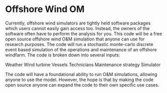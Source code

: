 # Offshore Wind OM
Currently, offshore wind simulators are tightly held software packages which users cannot easily gain access too. Instead, the owners of the software often have to perform the analysis for you. This code will be a free open source offshore wind O&M simulation that anyone can use for research purposes. The code will run a stochastic monte-carlo discrete event based simulation of the operations and maintenance of an offshore windfarm. The code is broken down into several inputs:

Weather
Wind turbine
Vessels
Technicians
Maintenance strategy
Simulator

The code will have a foundational ability to run O&M simulations, allowing anyone to use the model. However, the hope is that by making the code open source anyone can expand the code to their own specific use cases.
